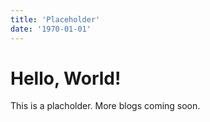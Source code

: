 ```yaml
---
title: 'Placeholder'
date: '1970-01-01'
---
```

# Hello, World!

This is a placholder. More blogs coming soon.
